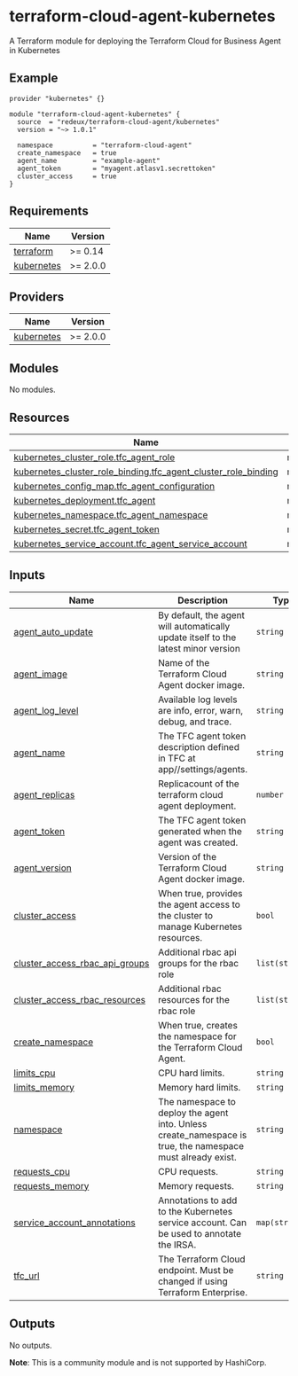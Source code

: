 # terraform-cloud-agent-kubernetes
A Terraform module for deploying the Terraform Cloud for Business Agent in Kubernetes

## Example
```hcl
provider "kubernetes" {}

module "terraform-cloud-agent-kubernetes" {
  source  = "redeux/terraform-cloud-agent/kubernetes"
  version = "~> 1.0.1"

  namespace          = "terraform-cloud-agent"
  create_namespace   = true
  agent_name         = "example-agent"
  agent_token        = "myagent.atlasv1.secrettoken"
  cluster_access     = true
}
```

<!-- BEGIN_TF_DOCS -->
## Requirements

| Name | Version |
|------|---------|
| <a name="requirement_terraform"></a> [terraform](#requirement\_terraform) | >= 0.14 |
| <a name="requirement_kubernetes"></a> [kubernetes](#requirement\_kubernetes) | >= 2.0.0 |

## Providers

| Name | Version |
|------|---------|
| <a name="provider_kubernetes"></a> [kubernetes](#provider\_kubernetes) | >= 2.0.0 |

## Modules

No modules.

## Resources

| Name | Type |
|------|------|
| [kubernetes_cluster_role.tfc_agent_role](https://registry.terraform.io/providers/hashicorp/kubernetes/latest/docs/resources/cluster_role) | resource |
| [kubernetes_cluster_role_binding.tfc_agent_cluster_role_binding](https://registry.terraform.io/providers/hashicorp/kubernetes/latest/docs/resources/cluster_role_binding) | resource |
| [kubernetes_config_map.tfc_agent_configuration](https://registry.terraform.io/providers/hashicorp/kubernetes/latest/docs/resources/config_map) | resource |
| [kubernetes_deployment.tfc_agent](https://registry.terraform.io/providers/hashicorp/kubernetes/latest/docs/resources/deployment) | resource |
| [kubernetes_namespace.tfc_agent_namespace](https://registry.terraform.io/providers/hashicorp/kubernetes/latest/docs/resources/namespace) | resource |
| [kubernetes_secret.tfc_agent_token](https://registry.terraform.io/providers/hashicorp/kubernetes/latest/docs/resources/secret) | resource |
| [kubernetes_service_account.tfc_agent_service_account](https://registry.terraform.io/providers/hashicorp/kubernetes/latest/docs/resources/service_account) | resource |

## Inputs

| Name | Description | Type | Default | Required |
|------|-------------|------|---------|:--------:|
| <a name="input_agent_auto_update"></a> [agent\_auto\_update](#input\_agent\_auto\_update) | By default, the agent will automatically update itself to the latest minor version | `string` | `"minor"` | no |
| <a name="input_agent_image"></a> [agent\_image](#input\_agent\_image) | Name of the Terraform Cloud Agent docker image. | `string` | `"hashicorp/tfc-agent"` | no |
| <a name="input_agent_log_level"></a> [agent\_log\_level](#input\_agent\_log\_level) | Available log levels are info, error, warn, debug, and trace. | `string` | `"error"` | no |
| <a name="input_agent_name"></a> [agent\_name](#input\_agent\_name) | The TFC agent token description defined in TFC at app/<org>/settings/agents. | `string` | n/a | yes |
| <a name="input_agent_replicas"></a> [agent\_replicas](#input\_agent\_replicas) | Replicacount of the terraform cloud agent deployment. | `number` | `1` | no |
| <a name="input_agent_token"></a> [agent\_token](#input\_agent\_token) | The TFC agent token generated when the agent was created. | `string` | n/a | yes |
| <a name="input_agent_version"></a> [agent\_version](#input\_agent\_version) | Version of the Terraform Cloud Agent docker image. | `string` | `"latest"` | no |
| <a name="input_cluster_access"></a> [cluster\_access](#input\_cluster\_access) | When true, provides the agent access to the cluster to manage Kubernetes resources. | `bool` | `false` | no |
| <a name="input_cluster_access_rbac_api_groups"></a> [cluster\_access\_rbac\_api\_groups](#input\_cluster\_access\_rbac\_api\_groups) | Additional rbac api groups for the rbac role | `list(string)` | `[]` | no |
| <a name="input_cluster_access_rbac_resources"></a> [cluster\_access\_rbac\_resources](#input\_cluster\_access\_rbac\_resources) | Additional rbac resources for the rbac role | `list(string)` | `[]` | no |
| <a name="input_create_namespace"></a> [create\_namespace](#input\_create\_namespace) | When true, creates the namespace for the Terraform Cloud Agent. | `bool` | `false` | no |
| <a name="input_limits_cpu"></a> [limits\_cpu](#input\_limits\_cpu) | CPU hard limits. | `string` | `"2"` | no |
| <a name="input_limits_memory"></a> [limits\_memory](#input\_limits\_memory) | Memory hard limits. | `string` | `"2Gi"` | no |
| <a name="input_namespace"></a> [namespace](#input\_namespace) | The namespace to deploy the agent into.  Unless create\_namespace is true, the namespace must already exist. | `string` | n/a | yes |
| <a name="input_requests_cpu"></a> [requests\_cpu](#input\_requests\_cpu) | CPU requests. | `string` | `"500m"` | no |
| <a name="input_requests_memory"></a> [requests\_memory](#input\_requests\_memory) | Memory requests. | `string` | `"250Mi"` | no |
| <a name="input_service_account_annotations"></a> [service\_account\_annotations](#input\_service\_account\_annotations) | Annotations to add to the Kubernetes service account. Can be used to annotate the IRSA. | `map(string)` | `{}` | no |
| <a name="input_tfc_url"></a> [tfc\_url](#input\_tfc\_url) | The Terraform Cloud endpoint.  Must be changed if using Terraform Enterprise. | `string` | `"https://app.terraform.io"` | no |

## Outputs

No outputs.
<!-- END_TF_DOCS -->

**Note**: This is a community module and is not supported by HashiCorp.
